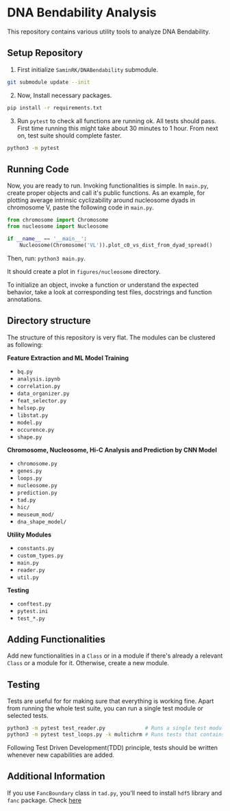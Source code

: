 # DNA Bendability Analysis

This repository contains various utility tools to analyze DNA Bendability. 

## Setup Repository 
 
1. First initialize `SaminRK/DNABendability` submodule.  
```sh
git submodule update --init
```

2. Now, Install necessary packages. 
```sh 
pip install -r requirements.txt
```

3. Run `pytest` to check all functions are running ok. All tests should pass. First time running this might take about 30 minutes to 1 hour. From next on, test suite should complete faster. 

```sh
python3 -m pytest
```

## Running Code 

Now, you are ready to run. Invoking functionalities is simple. In `main.py`, create proper objects and call it's public functions. As an example, for plotting average intrinsic cyclizability around nucleosome dyads in chromosome V, paste the following code in `main.py`. 

```py
from chromosome import Chromosome
from nucleosome import Nucleosome

if __name__ == '__main__':
    Nucleosome(Chromosome('VL')).plot_c0_vs_dist_from_dyad_spread()    
```

Then, run: `python3 main.py`. 

It should create a plot in `figures/nucleosome` directory.

To initialize an object, invoke a function or understand the expected behavior, take a look at corresponding test files, docstrings and function annotations. 

## Directory structure

The structure of this repository is very flat. The modules can be clustered as following:

**Feature Extraction and ML Model Training**
- `bq.py`
- `analysis.ipynb`
- `correlation.py`
- `data_organizer.py`
- `feat_selector.py`
- `helsep.py`
- `libstat.py`
- `model.py`
- `occurence.py`
- `shape.py`

**Chromosome, Nucleosome, Hi-C Analysis and Prediction by CNN Model**
- `chromosome.py`
- `genes.py`
- `loops.py`
- `nucleosome.py`
- `prediction.py`
- `tad.py`
- `hic/`
- `meuseum_mod/`
- `dna_shape_model/`

**Utility Modules**
- `constants.py`
- `custom_types.py`
- `main.py`
- `reader.py`
- `util.py`

**Testing**
- `conftest.py`
- `pytest.ini`
- `test_*.py`

## Adding Functionalities 

Add new functionalities in a `Class` or in a module if there's already a relevant `Class` or a module for it. Otherwise, create a new module. 

## Testing 

Tests are useful for for making sure that everything is working fine. Apart from running the whole test suite, you can run a single test module or selected tests.

```sh 
python3 -m pytest test_reader.py             # Runs a single test module
python3 -m pytest test_loops.py -k multichrm # Runs tests that contains substring 'multichrm' 
```

Following Test Driven Development(TDD) principle, tests should be written whenever new capabilities are added. 

## Additional Information 

If you use `FancBoundary` class in `tad.py`, you'll need to install `hdf5` library and `fanc` package. Check [here](https://vaquerizaslab.github.io/fanc/getting_started.html)